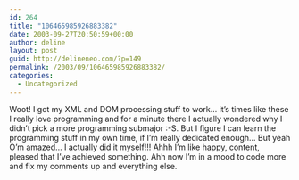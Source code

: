 ```yaml
---
id: 264
title: "106465985926883382"
date: 2003-09-27T20:50:59+00:00
author: deline
layout: post
guid: http://delineneo.com/?p=149
permalink: /2003/09/106465985926883382/
categories:
  - Uncategorized
---
```

Woot! I got my XML and DOM processing stuff to work&#8230; it&#8217;s times like these I really love programming and for a minute there I actually wondered why I didn&#8217;t pick a more programming submajor :-S. But I figure I can learn the programming stuff in my own time, if I&#8217;m really dedicated enough&#8230; But yeah O&#8217;m amazed&#8230; I actually did it myself!!! Ahhh I&#8217;m like happy, content, pleased that I&#8217;ve achieved something. Ahh now I&#8217;m in a mood to code more and fix my comments up and everything else.
